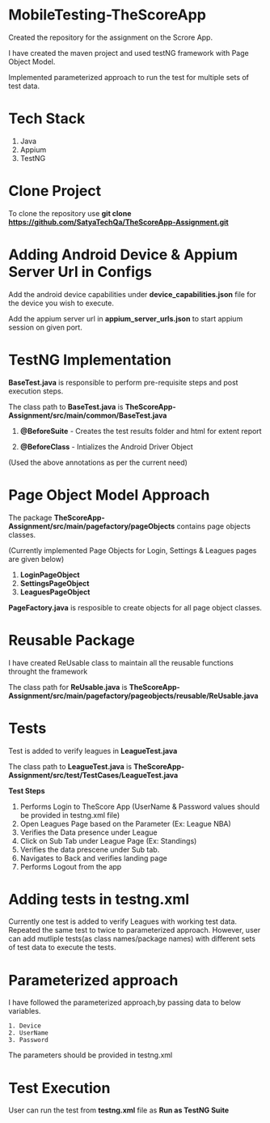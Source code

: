 # MobileTesting-TheScoreApp

Created the repository for the assignment on the Scrore App. 

I have created the maven project and used testNG framework with Page Object Model.

Implemented parameterized approach to run the test for multiple sets of test data.

# Tech Stack

1. Java
2. Appium
3. TestNG

# Clone Project

To clone the repository use **git clone https://github.com/SatyaTechQa/TheScoreApp-Assignment.git**

# Adding Android Device & Appium Server Url in Configs

Add the android device capabilities under **device_capabilities.json** file for the device you wish to execute.

Add the appium server url in **appium_server_urls.json** to start appium session on given port.

# TestNG Implementation

**BaseTest.java** is responsible to perform pre-requisite steps and post execution steps.

The class path to **BaseTest.java** is **TheScoreApp-Assignment/src/main/common/BaseTest.java**

  1. **@BeforeSuite**  - Creates the test results folder and html for extent report
    
  2. **@BeforeClass**  - Intializes the Android Driver Object
    
  (Used the above annotations as per the current need)
  
# Page Object Model Approach

The package **TheScoreApp-Assignment/src/main/pagefactory/pageObjects** contains page objects classes.

(Currently implemented Page Objects for Login, Settings & Leagues pages are given below)

1. **LoginPageObject**
2. **SettingsPageObject**
3. **LeaguesPageObject**

**PageFactory.java** is resposible to create objects for all page object classes.

# Reusable Package

I have created ReUsable class to maintain all the reusable functions throught the framework

The class path for **ReUsable.java** is **TheScoreApp-Assignment/src/main/pagefactory/pageobjects/reusable/ReUsable.java** 
  
# Tests

Test is added to verify leagues in **LeagueTest.java**

The class path to **LeagueTest.java** is **TheScoreApp-Assignment/src/test/TestCases/LeagueTest.java**

**Test Steps**

1. Performs Login to TheScore App (UserName & Password values should be provided in testng.xml file)
2. Open Leagues Page based on the Parameter (Ex: League NBA)
3. Verifies the Data presence under League
4. Click on Sub Tab under League Page (Ex: Standings)
5. Verifies the data prescene under Sub tab.
6. Navigates to Back and verifies landing page
7. Performs Logout from the app

# Adding tests in testng.xml

Currently one test is added to verify Leagues with working test data. Repeated the same test to twice to parameterized approach.
However, user can add mutliple tests(as class names/package names) with different sets of test data to execute the tests.

# Parameterized approach

I have followed the parameterized approach,by passing data to below variables.

    1. Device
    2. UserName
    3. Password
    
The parameters should be provided in testng.xml 

# Test Execution

User can run the test from **testng.xml** file as **Run as TestNG Suite**

